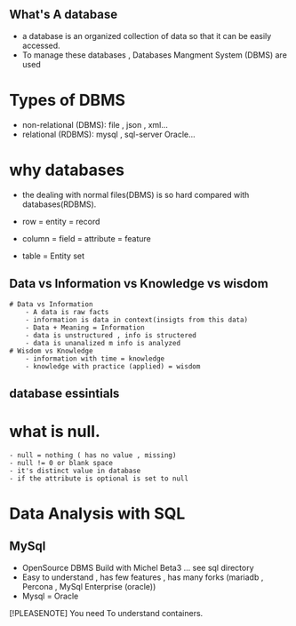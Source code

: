 ## What's A database
- a database is an organized collection of data so that it can be easily accessed.
- To manage these databases , Databases Mangment System (DBMS) are used

# Types of DBMS
- non-relational (DBMS): file , json , xml...
- relational (RDBMS): mysql , sql-server Oracle...

# why databases
- the dealing with normal files(DBMS) is so hard compared with databases(RDBMS).

- row = entity = record
- column = field = attribute = feature
- table = Entity set

## Data vs Information vs Knowledge vs wisdom
	# Data vs Information
		- A data is raw facts
		- information is data in context(insigts from this data)
		- Data + Meaning = Information
		- data is unstructured , info is structered
		- data is unanalized m info is analyzed
	# Wisdom vs Knowledge
		- information with time = knowledge
		- knowledge with practice (applied) = wisdom
## database essintials

# what is null.
	- null = nothing ( has no value , missing)
	- null != 0 or blank space
	- it's distinct value in database
	- if the attribute is optional is set to null

# Data Analysis with SQL
## MySql
- OpenSource DBMS Build with Michel Beta3 ... see sql directory
- Easy to understand , has few features , has many forks (mariadb , Percona , MySql Enterprise (oracle))
- Mysql = Oracle

[!PLEASENOTE] You need To understand containers.
	 

